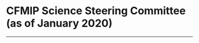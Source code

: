 <h1 class="title">CFMIP Science Steering Committee (as of January 2020)</h1>

<div id="cog_post_body">
    <div id="cog_post_body">
        <table border="0" cellpadding="0" cellspacing="0" height="10" width="660">
	<tbody>
		<tr>
			<td>
				<br />
				<div align="center">
					<center>
						<table border="0" cellpadding="3" cellspacing="3" style="width: 572px; height: 90px;" width="572">
							<tbody>
								<tr>
									<td align="left" valign="top" width="35%">
										<font face="Verdana" size="1"><b>CFMIP Co-chair:</b><br />
										<strong>George Tselioudis</strong><br />
										NASA Goddard Institute for Space Studies, USA<br />
										<a href="mailto:gtselioudis@giss.nasa.gov">gtselioudis@giss.nasa.gov</a></font></td>
									<td align="left" bgcolor="#ffffff" valign="top" width="20%">
										<a href="http://www.giss.nasa.gov"><img alt="NASA Goddard Institute for Space Studies" height="60" src="/site_media/projects/cfmip/logo_nasa.gif" width="60" /> </a></td>
									<td align="left" valign="top" width="35%">
										<font face="Verdana" size="1"><b>CFMIP Co-chair:</b><br />
										<strong>Masa Watanabe</strong><br />
										Atmosphere and Ocean Research Institute, University of Tokyo, Japan<br />
										<a href="mailto:hiro@aori.u-tokyo.ac.jp">hiro@aori.u-tokyo.ac.jp</a></font></td>
									<td align="left" bgcolor="#ffffff" valign="top" width="20%">
										<a href="http://ccsr.aori.u-tokyo.ac.jp/~hiro/"><img alt="Atmosphere and Ocean Research Institute, University of Tokyo, Japan" height="60" src="/site_media/projects/cfmip/aori_logo_final_transback.png" width="60" /> </a></td>
								</tr>
								<tr>
									<td align="left" valign="top" width="35%">
										<font face="Verdana" size="1"><b>Coordinator:</b><br />
										<strong>Sandrine Bony</strong><br />
										Laboratoire de Meteorologie Dynamique (LMD/IPSL), France<br />
										<a href="mailto:Sandrine.Bony@lmd.jussieu.fr">Sandrine.Bony@lmd.jussieu.fr</a></font></td>
									<td align="left" valign="top" width="20%">
										<a href="http://www.lmd.jussieu.fr/"><img alt="Laboratoire de Meteorologie Dynamique du C.N.R.S. " height="60" src="/site_media/projects/cfmip/ipsl.gif" width="60" /> </a></td>
									<td align="left" valign="top" width="35%">
										<font face="Verdana" size="1"><b>Coordinator:</b><br />
										<strong>Mark Webb</strong><br />
										Met Office Hadley Centre, UK<br />
										<a href="mailto:mark.webb@metoffice.gov.uk">mark.webb@metoffice.gov.uk</a></font></td>
									<td align="left" bgcolor="#ffffff" valign="top" width="20%">
										<a href="http://www.metoffice.gov.uk/"><img alt="Met Office" height="60" src="/site_media/projects/cfmip/MOHC_CMYK_blackbackg.jpg" width="60" /> </a></td>
								</tr>
								<tr>
									<td align="left" valign="top" width="35%">
										<font face="Verdana" size="1"><b>Coordinator:</b><br />
										<strong>Jennifer Kay</strong><br />
										Cooperative Institute for Research in Environmental Sciences, USA<br />
										<a href="mailto:Jennifer.E.Kay@Colorado.edu">Jennifer.E.Kay@Colorado.edu</a></font></td>
									<td align="left" bgcolor="#ffffff" valign="top" width="20%">
										<a href="http://cires.colorado.edu/science/groups/kay/"><img alt="Cooperative Institute for Research in Environmental Sciences, USA" height="60" src="/site_media/projects/cfmip/ciresLogo.png" width="60" /> </a></td>
									<td align="left" valign="top" width="35%">
										<font face="Verdana" size="1"><b>Coordinator:</b><br />
										<strong>Steve Klein</strong><br />
										Program for Climate Model Diagnosis and Intercomparison, USA<br />
										<a href="mailto:klein21@llnl.gov">klein21@llnl.gov</a></font></td>
									<td align="left" bgcolor="#ffffff" valign="top" width="20%">
										<a href="http://www-pcmdi.llnl.gov/"><img alt="" height="60" src="/site_media/projects/cfmip/pcmdi.gif" width="60" /> </a></td>
								</tr>
								<tr>
									<td align="left" valign="top" width="35%">
										<font face="Verdana" size="1"><b>Coordinator:</b><br />
										<strong>Thorsten Mauritsen</strong><br />
										Department of Meteorology, Stockholm University, Sweden<br />
										<a href="mailto:thorsten.mauritsen@misu.su.se">thorsten.mauritsen@misu.su.se</a></font></td>
									<td align="left" bgcolor="#ffffff" valign="top" width="20%">
										<a href="https://www.misu.su.se/about-us/contact/staff/thorsten-mauritsen-1.399441"><img alt="Department of Meteorology, Stockholm University, Sweden" height="60" src="/site_media/projects/cfmip/SU_logo.png" width="60" /> </a></td>
									<td align="left" valign="top" width="35%">
										<font face="Verdana" size="1"><b>Coordinator:</b><br />
										<strong>Yen-Ting Hwang</strong><br />
										Department of Atmospheric Sciences, National Taiwan University, Taiwan<br />
										<a href="mailto:ythwang@ntu.edu.tw">ythwang@ntu.edu.tw</a></font></td>
									<td align="left" bgcolor="#ffffff" valign="top" width="20%">
										<a href="http://homepage.ntu.edu.tw/~ythwang/Yen-Ting_Hwang/Welcome.html"><img alt=" Department of Atmospheric Sciences, National Taiwan University, Taiwan" height="60" src="/site_media/projects/cfmip/NTU.png" width="60" /> </a></td>
								</tr>
								<tr>
									<td align="left" valign="top" width="35%">
										<font face="Verdana" size="1"><b>Coordinator:</b><br />
										<strong>Sarah Kang</strong><br />
										Ulsan National Institute of Science and Technology, Korea<br />
										<a href="mailto:skang@unist.ac.kr">skang@unist.ac.kr</a></font></td>
									<td align="left" bgcolor="#ffffff" valign="top" width="20%">
										<a href="http://skang.unist.ac.kr"><img alt="UNIST School of Urban and Env Engeneering, Korea" height="60" src="/site_media/projects/cfmip/unist_logo.png" width="60" /> </a></td>
									<td align="left" valign="top" width="35%">
										<font face="Verdana" size="1"><b>Coordinator:</b><br />
										<strong>Florent Brient</strong><br />
										Centre National de Recherches M&eacute;t&eacute;orologiques (M&eacute;t&eacute;o-France), France<br />
										<a href="mailto:florent.brient@gmail.com">florent.brient@gmail.com</a></font></td>
									<td align="left" bgcolor="#ffffff" valign="top" width="20%">
										<a href="http://www.umr-cnrm.fr/spip.php?article1046"><img alt="CNRM, France" height="60" src="/site_media/projects/cfmip/logo_CNRM.jpg" width="60" /> </a></td>
								</tr>
								<tr>
									<td align="left" valign="top" width="35%">
										<font face="Verdana" size="1"><b>Coordinator:</b><br />
										<strong>Paulo Ceppi</strong><br />
										The Grantham Institute for Climate Change, Imperial College London, UK<br />
										<a href="mailto:p.ceppi@imperial.ac.uk">p.ceppi@imperial.ac.uk</a></font></td>
									<td align="left" bgcolor="#ffffff" valign="top" width="20%">
										<a href="https://www.imperial.ac.uk/people/p.ceppi"><img alt="The Grantham Institute for Climate Change, Imperial College London, UK" height="60" src="/site_media/projects/cfmip/imperial_college_logo.jpg" width="60" /> </a></td>
									<td align="left" valign="top" width="35%">
										<font face="Verdana" size="1"><b>Coordinator:</b><br />
										<strong>Allison Wing</strong><br />
										Department of Earth, Ocean, and Atmospheric Science, Florida State University, USA<br />
										<a href="mailto:awing@fsu.edu">awing@fsu.edu</a></font></td>
									<td align="left" bgcolor="#ffffff" valign="top" width="20%">
										<a href="http://myweb.fsu.edu/awing/"><img alt="Department of Earth, Ocean, and Atmospheric Science, Florida State University, USA" height="60" src="/site_media/projects/cfmip/fsu_logo.jpg" width="60" /> </a></td>
								</tr>
							</tbody>
						</table>
						<table border="0" cellpadding="0" cellspacing="0" height="0" width="660">
						</table>
					</center>
				</div>
			</td>
		</tr>
	</tbody>
</table>
<p>
	&nbsp;</p>
</div> <!--// end div id=cog_post_body //-->
